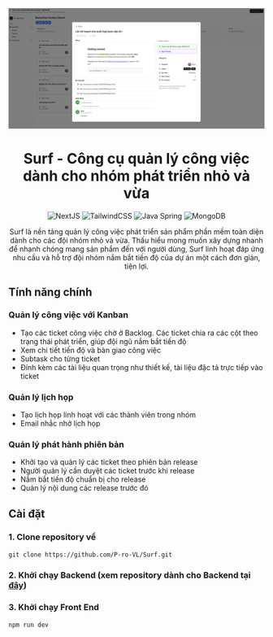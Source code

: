 ![readme_assets/image.png](readme_assets/image.png)

# <center> Surf - Công cụ quản lý công việc dành cho nhóm phát triển nhỏ và vừa </center>

<center>

![NextJS](https://img.shields.io/badge/NextJS-black?style=flat)
![TailwindCSS](https://img.shields.io/badge/TailwindCSS-blue?style=flat)
![Java Spring](https://img.shields.io/badge/Java%20Spring-green?style=flat)
![MongoDB](https://img.shields.io/badge/MongoDB-lightBlue?style=flat)

Surf là nền tảng quản lý công việc phát triển sản phẩm phần mềm toàn diện dành cho các đội nhóm nhỏ và vừa. Thấu hiểu mong muốn xây dựng nhanh để nhanh chóng mang sản phẩm đến với người dùng, Surf linh hoạt đáp ứng nhu cầu và hỗ trợ đội nhóm nắm bắt tiến độ của dự án một cách đơn giản, tiện lợi.

</center>

## Tính năng chính

### Quản lý công việc với Kanban

- Tạo các ticket công việc chờ ở Backlog. Các ticket chia ra các cột theo trạng thái phát triển, giúp đội ngũ nắm bắt tiến độ
- Xem chi tiết tiến độ và bàn giao công việc
- Subtask cho từng ticket
- Đính kèm các tài liệu quan trọng như thiết kế, tài liệu đặc tả trực tiếp vào ticket

### Quản lý lịch họp

- Tạo lịch họp linh hoạt với các thành viên trong nhóm
- Email nhắc nhở lịch họp

### Quản lý phát hành phiên bản

- Khởi tạo và quản lý các ticket theo phiên bản release
- Người quản lý cần duyệt các ticket trước khi release
- Nắm bắt tiến độ chuẩn bị cho release
- Quản lý nội dung các release trước đó

## Cài đặt

### 1. Clone repository về

```
git clone https://github.com/P-ro-VL/Surf.git
```

### 2. Khởi chạy Backend (xem repository dành cho Backend tại [đây](https://))

### 3. Khởi chạy Front End

```
npm run dev
```
